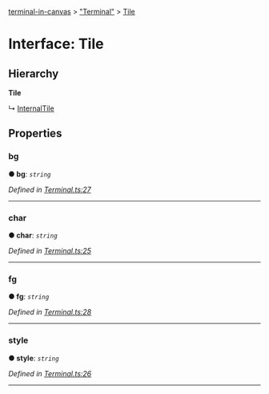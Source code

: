 [terminal-in-canvas](../README.md) > ["Terminal"](../modules/_terminal_.md) > [Tile](../interfaces/_terminal_.tile.md)



# Interface: Tile

## Hierarchy

**Tile**

↳  [InternalTile](_terminal_.internaltile.md)









## Properties
<a id="bg"></a>

###  bg

**●  bg**:  *`string`* 

*Defined in [Terminal.ts:27](https://github.com/danikaze/terminal-in-canvas/blob/808c3d1/src/Terminal.ts#L27)*





___

<a id="char"></a>

###  char

**●  char**:  *`string`* 

*Defined in [Terminal.ts:25](https://github.com/danikaze/terminal-in-canvas/blob/808c3d1/src/Terminal.ts#L25)*





___

<a id="fg"></a>

###  fg

**●  fg**:  *`string`* 

*Defined in [Terminal.ts:28](https://github.com/danikaze/terminal-in-canvas/blob/808c3d1/src/Terminal.ts#L28)*





___

<a id="style"></a>

###  style

**●  style**:  *`string`* 

*Defined in [Terminal.ts:26](https://github.com/danikaze/terminal-in-canvas/blob/808c3d1/src/Terminal.ts#L26)*





___


